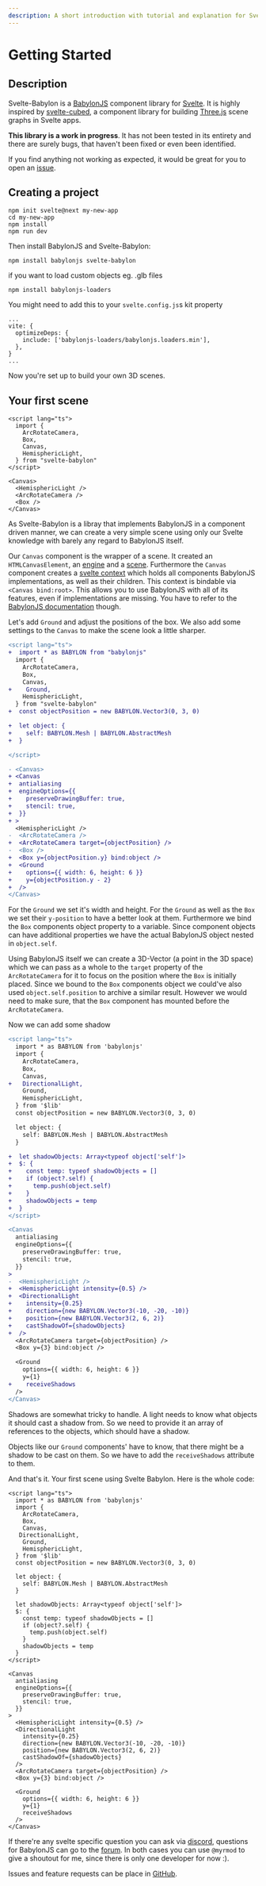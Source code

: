 ```yaml
---
description: A short introduction with tutorial and explanation for Svelte-Babylon.
---
```


# Getting Started

## Description
Svelte-Babylon is a [BabylonJS](https://www.babylonjs.com/) component library for [Svelte](https://svelte.dev/). It is highly inspired by [svelte-cubed](https://svelte-cubed.vercel.app/), a component library for building [Three.js](https://threejs.org/) scene graphs in Svelte apps.

**This library is a work in progress**. It has not been tested in its entirety and there are surely bugs, that haven't been fixed or even been identified.

If you find anything not working as expected, it would be great for you to open an [issue](https://github.com/Myrmod/svelte-babylon/issues).

## Creating a project

```:no-line-numbers
npm init svelte@next my-new-app
cd my-new-app
npm install
npm run dev
```

Then install BabylonJS and Svelte-Babylon:
```bash:no-line-numbers
npm install babylonjs svelte-babylon
```

if you want to load custom objects eg. .glb files
```bash:no-line-numbers
npm install babylonjs-loaders
```
You might need to add this to your `svelte.config.js`s kit property
```js:no-line-numbers
...
vite: {
  optimizeDeps: {
    include: ['babylonjs-loaders/babylonjs.loaders.min'],
  },
}
...
```

Now you're set up to build your own 3D scenes.

## Your first scene
```svelte
<script lang="ts">
  import {
    ArcRotateCamera,
    Box,
    Canvas,
    HemisphericLight,
  } from "svelte-babylon"
</script>

<Canvas>
  <HemisphericLight />
  <ArcRotateCamera />
  <Box />
</Canvas>
```
As Svelte-Babylon is a libray that implements BabylonJS in a component driven manner, we can create a very simple scene using only our Svelte knowledge with barely any regard to BabylonJS itself.

Our `Canvas` component is the wrapper of a scene. It created an `HTMLCanvasElement`, an [engine](https://doc.babylonjs.com/typedoc/classes/babylon.engine) and a [scene](https://doc.babylonjs.com/typedoc/classes/babylon.scene).
Furthermore the `Canvas` component creates a [svelte context](https://svelte.dev/tutorial/context-api) which holds all components BabylonJS implementations, as well as their children.
This context is bindable via `<Canvas bind:root>`. This allows you to use BabylonJS with all of its features, even if implementations are missing. You have to refer to the [BabylonJS documentation](https://doc.babylonjs.com/) though.

Let's add `Ground` and adjust the positions of the box. We also add some settings to the `Canvas` to make the scene look a little sharper.
```diff
<script lang="ts">
+  import * as BABYLON from "babylonjs"
  import {
    ArcRotateCamera,
    Box,
    Canvas,
+    Ground,
    HemisphericLight,
  } from "svelte-babylon"
+  const objectPosition = new BABYLON.Vector3(0, 3, 0)

+  let object: {
+    self: BABYLON.Mesh | BABYLON.AbstractMesh
+  }

</script>

- <Canvas>
+ <Canvas
+  antialiasing
+  engineOptions={{
+    preserveDrawingBuffer: true,
+    stencil: true,
+  }}
+ >
  <HemisphericLight />
-  <ArcRotateCamera />
+  <ArcRotateCamera target={objectPosition} />
-  <Box />
+  <Box y={objectPosition.y} bind:object />
+  <Ground
+    options={{ width: 6, height: 6 }}
+    y={objectPosition.y - 2}
+  />
</Canvas>
```

For the `Ground` we set it's width and height. For the `Ground` as well as the `Box` we set their `y-position` to have a better look at them.
Furthermore we bind the `Box` components object property to a variable. Since component objects can have additional properties we have the actual BabylonJS object nested in `object.self`.

Using BabylonJS itself we can create a 3D-Vector (a point in the 3D space) which we can pass as a whole to the `target` property of the `ArcRotateCamera` for it to focus on the position where the `Box` is initially placed. Since we bound to the `Box` components object we could've also used `object.self.position` to archive a similar result. However we would need to make sure, that the `Box` component has mounted before the `ArcRotateCamera`.

Now we can add some shadow

```diff
<script lang="ts">
  import * as BABYLON from 'babylonjs'
  import {
    ArcRotateCamera,
    Box,
    Canvas,
+   DirectionalLight,
    Ground,
    HemisphericLight,
  } from '$lib'
  const objectPosition = new BABYLON.Vector3(0, 3, 0)

  let object: {
    self: BABYLON.Mesh | BABYLON.AbstractMesh
  }

+  let shadowObjects: Array<typeof object['self']>
+  $: {
+    const temp: typeof shadowObjects = []
+    if (object?.self) {
+      temp.push(object.self)
+    }
+    shadowObjects = temp
+  }
</script>

<Canvas
  antialiasing
  engineOptions={{
    preserveDrawingBuffer: true,
    stencil: true,
  }}
>
-  <HemisphericLight />
+  <HemisphericLight intensity={0.5} />
+  <DirectionalLight
+    intensity={0.25}
+    direction={new BABYLON.Vector3(-10, -20, -10)}
+    position={new BABYLON.Vector3(2, 6, 2)}
+    castShadowOf={shadowObjects}
+  />
  <ArcRotateCamera target={objectPosition} />
  <Box y={3} bind:object />

  <Ground
    options={{ width: 6, height: 6 }}
    y={1}
+    receiveShadows
  />
</Canvas>
```

Shadows are somewhat tricky to handle. A light needs to know what objects it should cast a shadow from. So we need to provide it an array of references to the objects, which should have a shadow.

Objects like our `Ground` components' have to know, that there might be a shadow to be cast on them. So we have to add the `receiveShadows` attribute to them.

And that's it. Your first scene using Svelte Babylon. Here is the whole code:
```svelte
<script lang="ts">
  import * as BABYLON from 'babylonjs'
  import {
    ArcRotateCamera,
    Box,
    Canvas,
   DirectionalLight,
    Ground,
    HemisphericLight,
  } from '$lib'
  const objectPosition = new BABYLON.Vector3(0, 3, 0)

  let object: {
    self: BABYLON.Mesh | BABYLON.AbstractMesh
  }

  let shadowObjects: Array<typeof object['self']>
  $: {
    const temp: typeof shadowObjects = []
    if (object?.self) {
      temp.push(object.self)
    }
    shadowObjects = temp
  }
</script>

<Canvas
  antialiasing
  engineOptions={{
    preserveDrawingBuffer: true,
    stencil: true,
  }}
>
  <HemisphericLight intensity={0.5} />
  <DirectionalLight
    intensity={0.25}
    direction={new BABYLON.Vector3(-10, -20, -10)}
    position={new BABYLON.Vector3(2, 6, 2)}
    castShadowOf={shadowObjects}
  />
  <ArcRotateCamera target={objectPosition} />
  <Box y={3} bind:object />

  <Ground
    options={{ width: 6, height: 6 }}
    y={1}
    receiveShadows
  />
</Canvas>
```

If there're any svelte specific question you can ask via [discord](https://discord.com/channels/457912077277855764/), questions for BabylonJS can go to the [forum](https://forum.babylonjs.com/).
In both cases you can use `@myrmod` to give a shoutout for me, since there is only one developer for now :).

Issues and feature requests can be place in [GitHub](https://github.com/Myrmod/svelte-babylon/issues).